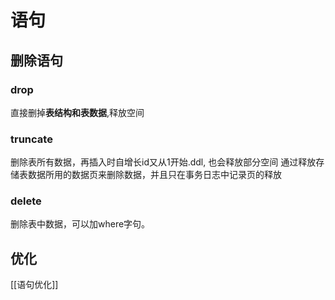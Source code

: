 # 语句

## 删除语句
### drop
直接删掉**表结构和表数据**,释放空间

### truncate
删除表所有数据，再插入时自增长id又从1开始.ddl, 也会释放部分空间
通过释放存储表数据所用的数据页来删除数据，并且只在事务日志中记录页的释放

### delete
删除表中数据，可以加where字句。


## 优化
[[语句优化]]



